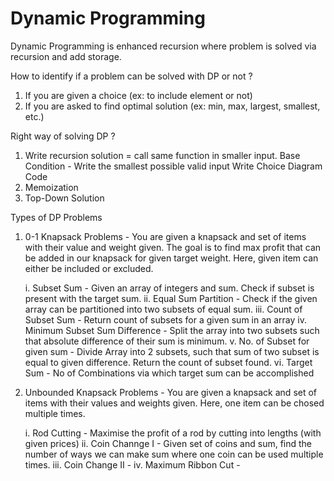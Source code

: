# Dynamic Programming

Dynamic Programming is enhanced recursion where problem is solved via recursion and add storage.

How to identify if a problem can be solved with DP or not ?
1. If you are given a choice (ex: to include element or not)
2. If you are asked to find optimal solution (ex: min, max, largest, smallest, etc.)

Right way of solving DP ?
1. Write recursion solution = call same function in smaller input.
    Base Condition - Write the smallest possible valid input
    Write Choice Diagram Code
2. Memoization
3. Top-Down Solution

Types of DP Problems
1. 0-1 Knapsack Problems -
You are given a knapsack and set of items with their value and weight given. The goal is to find max profit that can be added in our knapsack for given target weight. Here, given item can either be included or excluded.

    i. Subset Sum - Given an array of integers and sum. Check if subset is present with the target sum.
    ii. Equal Sum Partition - Check if the given array can be partitioned into two subsets of equal sum.
    iii. Count of Subset Sum - Return count of subsets for a given sum in an array
    iv. Minimum Subset Sum Difference - Split the array into two subsets such that absolute difference of their sum is minimum.
    v. No. of Subset for given sum - Divide Array into 2 subsets, such that sum of two subset is equal to given difference. Return the count of subset found.
    vi. Target Sum - No of Combinations via which target sum can be accomplished

2. Unbounded Knapsack Problems -
You are given a knapsack and set of items with their values and weights given. Here, one item can be chosed multiple times.

    i. Rod Cutting - Maximise the profit of a rod by cutting into lengths (with given prices)
    ii. Coin Channge I  - Given set of coins and sum, find the number of ways we can make sum where one coin can be used multiple times.
    iii. Coin Change II - 
    iv. Maximum Ribbon Cut - 
